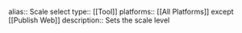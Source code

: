alias:: Scale select
type:: [[Tool]]
platforms:: [[All Platforms]] except [[Publish Web]]
description:: Sets the scale level
